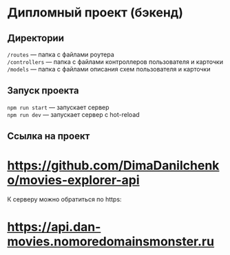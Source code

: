 # Дипломный проект (бэкенд)

## Директории

`/routes` — папка с файлами роутера  
`/controllers` — папка с файлами контроллеров пользователя и карточки   
`/models` — папка с файлами описания схем пользователя и карточки  

## Запуск проекта

`npm run start` — запускает сервер   
`npm run dev` — запускает сервер с hot-reload

## Ссылка на проект

# https://github.com/DimaDanilchenko/movies-explorer-api

К серверу можно обратиться по https:

# https://api.dan-movies.nomoredomainsmonster.ru
